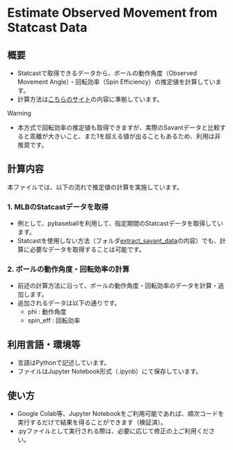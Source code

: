 # Estimate Observed Movement from Statcast Data

## 概要
- Statcastで取得できるデータから、ボールの動作角度（Observed Movement Angle）・回転効率（Spin Efficiency）の推定値を計算しています。
- 計算方法は[こちらのサイト](https://www.kaggle.com/code/s903124/observed-vs-inferred-spin-axis)の内容に準拠しています。
> [!WARNING]  
> - 本方式で回転効率の推定値も取得できますが、実際のSavantデータと比較すると乖離が大きいこと、また1を超える値が出ることもあるため、利用は非推奨です。

## 計算内容
本ファイルでは、以下の流れで推定値の計算を実施しています。
### 1. MLBのStatcastデータを取得
- 例として、pybaseballを利用して、指定期間のStatcastデータを取得しています。
- Statcastを使用しない方法（フォルダ[extract_savant_data](../extract_savant_data/)の内容）でも、計算に必要なデータを取得することは可能です。
### 2. ボールの動作角度・回転効率の計算
- 前述の計算方法に沿って、ボールの動作角度・回転効率のデータを計算・追加します。
- 追加されるデータは以下の通りです。
    - phi : 動作角度
    - spin_eff : 回転効率

## 利用言語・環境等
- 言語はPythonで記述しています。
- ファイルはJupyter Notebook形式（.ipynb）にて保存しています。

## 使い方
- Google Colab等、Jupyter Notebookをご利用可能であれば、順次コードを実行するだけで結果を得ることができます（検証済）。
- .pyファイルとして実行される際は、必要に応じて修正の上ご利用ください。